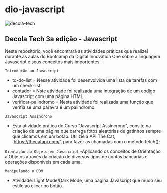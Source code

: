# dio-javascript
![decola-tech](https://user-images.githubusercontent.com/60412898/174503782-879f0afb-1c84-499a-b492-d0983893a137.png)



## Decola Tech 3a edição - Javascript
Neste repositório, você encontrará as atividades práticas que realizei durante as aulas do Bootcamp da Digital Innovation One sobre a linguagem Javascript e seus conceitos mais importentes.

 ``Introdução ao Javascript``
- to-do-list = Nesse atividade foi desenvolvida uma lista de tarefas com um check-list.
- contador = Nste atividade foi realizada uma integração de um código Javascript com uma página HTML.
- verificar-palindromo = Nesta atividade foi realizada uma função que verifia se uma paravra é um palindromo.


 ``Javascript Assíncrono``
- Esta atividade prática do Curso "Javascript Assíncrono", consite na criação de uma página que carrega fotos aleatórias de gatinhos sempre que clicamos em um botão.
Utilizie a API The Cat, 'https://thecatapi.com/', para fazer as chamadas com o método fetch();


``Oientação ao Objeto em Javascript``
-Aplicando os conceitos de Orientação a Objetos através da criação de diversos tipos de contas bancárias e operações disponíveis em cada uma.

``Manipulando o DOM``
- Atividade: Light Mode/Dark Mode, uma pagina Javascript que mudo seu estilo ao clicar no botão.
